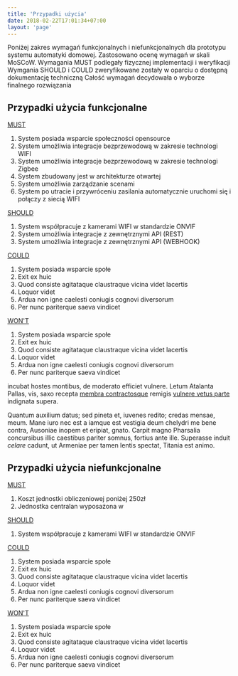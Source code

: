 ```yaml
---
title: 'Przypadki użycia'
date: 2018-02-22T17:01:34+07:00
layout: 'page'
---
```




Poniżej zakres wymagań funkcjonalnych i niefunkcjonalnych dla prototypu systemu automatyki domowej.
Zastosowano ocenę wymagań w skali MoSCoW. 
Wymagania MUST podlegały fizycznej implementacji i weryfikacji
Wymgania SHOULD i COULD zweryfikowane zostały w oparciu o dostępną dokumentację techniczną
Całość wymagań decydowała o wyborze finalnego rozwiązania

## Przypadki użycia funkcjonalne

[MUST](#vexant-achivi)

1. System posiada wsparcie społeczności opensource
2. System umożliwia integracje bezprzewodową w zakresie technologi WIFI
3. System umożliwia integracje bezprzewodową w zakresie technologi Zigbee
4. System zbudowany jest w architekturze otwartej 
5. System umożliwia zarządzanie scenami
6. System po utracie i przywróceniu zasilania automatycznie uruchomi się i połączy z siecią WIFI


[SHOULD](#vexant-achivi)

1. System współpracuje z kamerami WIFI w standardzie ONVIF
2. System umożliwia integracje z zewnętrznymi API (REST)
3. System umożliwia integracje z zewnętrznymi API (WEBHOOK)

[COULD](#vexant-achivi)

1. System posiada wsparcie społe
2. Exit ex huic
3. Quod consiste agitataque claustraque vicina videt lacertis
4. Loquor videt
5. Ardua non igne caelesti coniugis cognovi diversorum
6. Per nunc pariterque saeva vindicet

[WON'T](#vexant-achivi)

1. System posiada wsparcie społe
2. Exit ex huic
3. Quod consiste agitataque claustraque vicina videt lacertis
4. Loquor videt
5. Ardua non igne caelesti coniugis cognovi diversorum
6. Per nunc pariterque saeva vindicet

incubat hostes montibus, de moderato efficiet vulnere. Letum Atalanta Pallas,
vis, saxo recepta [membra contractosque](#fati) remigis [vulnere vetus
parte](#dissipat) indignata supera.

Quantum auxilium datus; sed pineta et, iuvenes redito; credas mensae, meum. Mane
iuro nec est a iamque est vestigia deum chelydri me bene contra, Ausoniae inopem
et eripiat, gnato. Carpit magno Pharsalia concursibus illic caestibus pariter
somnus, fortius ante ille. Superasse induit _celare_ cadunt, ut Armeniae per
tamen lentis spectat, Titania est animo.


## Przypadki użycia niefunkcjonalne 

[MUST](#vexant-achivi)

1. Koszt jednostki obliczeniowej poniżej 250zł
2. Jednostka centralan wyposażona w 


[SHOULD](#vexant-achivi)

1. System współpracuje z kamerami WIFI w standardzie ONVIF

[COULD](#vexant-achivi)

1. System posiada wsparcie społe
2. Exit ex huic
3. Quod consiste agitataque claustraque vicina videt lacertis
4. Loquor videt
5. Ardua non igne caelesti coniugis cognovi diversorum
6. Per nunc pariterque saeva vindicet

[WON'T](#vexant-achivi)

1. System posiada wsparcie społe
2. Exit ex huic
3. Quod consiste agitataque claustraque vicina videt lacertis
4. Loquor videt
5. Ardua non igne caelesti coniugis cognovi diversorum
6. Per nunc pariterque saeva vindicet


